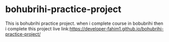 # bohubrihi-practice-project
This is bohubrihi practice project. when i complete course in bobubrihi then i complete this project
live link:https://developer-fahim1.github.io/bohubrihi-practice-project/
